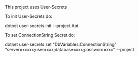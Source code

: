 This project uses User-Secrets

To init User-Secrets do:

dotnet user-secrets init --project Api

To set ConnectionString Secret do:

dotnet user-secrets set "DbVariables:ConnectionString" "server=xxxxx;user=xxx;database=xxx;password=xxx" --project 

